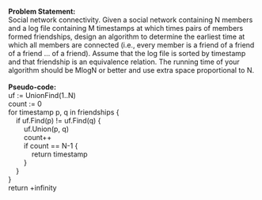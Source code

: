 **Problem Statement:** 
<br>
Social network connectivity. Given a social network containing N members and a log file containing M timestamps at which times pairs of members formed friendships, 
design an algorithm to determine the earliest time at which all members are connected (i.e., every member is a friend of a friend of a friend … of a friend). 
Assume that the log file is sorted by timestamp and that friendship is an equivalence relation. 
The running time of your algorithm should be MlogN or better and use extra space proportional to N.
<br> <br>
**Pseudo-code:**
<br>
uf := UnionFind(1..N) <br>
count := 0 <br>
for timestamp p, q in friendships {<br>
&nbsp;&nbsp;&nbsp;&nbsp;if uf.Find(p) != uf.Find(q) { <br>
&nbsp;&nbsp;&nbsp;&nbsp;&nbsp;&nbsp;&nbsp;&nbsp;uf.Union(p, q) <br>
&nbsp;&nbsp;&nbsp;&nbsp;&nbsp;&nbsp;&nbsp;&nbsp;count++ <br>
&nbsp;&nbsp;&nbsp;&nbsp;&nbsp;&nbsp;&nbsp;&nbsp;if count == N-1 { <br>
&nbsp;&nbsp;&nbsp;&nbsp;&nbsp;&nbsp;&nbsp;&nbsp;&nbsp;&nbsp;&nbsp;&nbsp;return timestamp <br>
&nbsp;&nbsp;&nbsp;&nbsp;&nbsp;&nbsp;&nbsp;&nbsp;} <br>
&nbsp;&nbsp;&nbsp;&nbsp;} <br>
} <br>
return +infinity <br>
